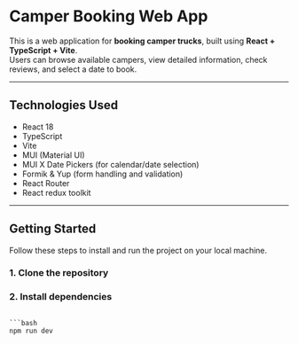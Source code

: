 # Camper Booking Web App

This is a web application for **booking camper trucks**, built using **React + TypeScript + Vite**.  
Users can browse available campers, view detailed information, check reviews, and select a date to book.

---

## Technologies Used

- React 18  
- TypeScript  
- Vite  
- MUI (Material UI)  
- MUI X Date Pickers (for calendar/date selection)  
- Formik & Yup (form handling and validation)  
- React Router
- React redux toolkit

---

## Getting Started

Follow these steps to install and run the project on your local machine.

### 1. Clone the repository

### 2. Install dependencies

```bashnpm install

```bash
npm run dev
```

